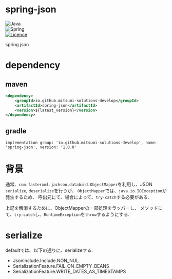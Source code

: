# spring-json

![Java](https://img.shields.io/badge/java-%23ED8B00.svg?style=for-the-badge&logo=openjdk&logoColor=white)     
![Spring](https://img.shields.io/badge/spring-%236DB33F.svg?style=for-the-badge&logo=spring&logoColor=white)           
[![Licence](https://img.shields.io/github/license/Ileriayo/markdown-badges?style=for-the-badge)](./LICENSE)

spring json

# dependency

## maven

```xml
<dependency>
    <groupId>io.github.mitsumi-solutions-develop</groupId>
    <artifactId>spring-json</artifactId>
    <version>${latest_version}</version>
</dependency>
```

## gradle

```
implementation group: 'io.github.mitsumi-solutions-develop', name: 'spring-json', version: '1.0.0'
```

# 背景

通常、`com.fasterxml.jackson.databind.ObjectMapper`を利用し、JSON `serialize`, `deserialize`を行うが、
`ObjectMapper`では、`java.io.IOException`が発生するため、
呼出元にて、場合によって、`try-catch`する必要がある.

上記を解消するために、ObjectMapperの一部処理をラッパーし、
メソッドにて、`try-catch`し、`RuntimeException`を`throw`するようにする.

# serialize

defaultでは、以下の通りに、serializeする.

- JsonInclude.Include.NON_NUL
- SerializationFeature.FAIL_ON_EMPTY_BEANS
- SerializationFeature.WRITE_DATES_AS_TIMESTAMPS
